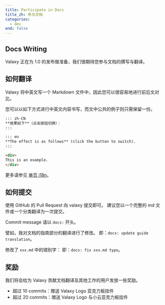 ```yaml
---
title: Participate in Docs
title_zh: 参与文档
categories:
  - dev
end: false
---
```


## Docs Writing

Valaxy 正在为 1.0 的发布做准备，我们很期待您参与文档的撰写与翻译。

## 如何翻译

Valaxy 将中英文写一个 Markdown 文件中，因此您可以很容易地进行前后文对比。

您可以以如下方式进行中英文内容书写，而文中公共的例子则只需保留一份。

```md [pages/posts/xxx.md]
::: zh-CN
**效果如下**（点击按钮切换）：
:::

::: en
**The effect is as follows** (click the button to switch).
:::

<div>
This is an example.
</div>
```

更多请参见 [单页 i18n](https://valaxy.site/guide/i18n)。

## 如何提交

使用 GitHub 的 Pull Request 向 valaxy 提交即可。
建议您以一个完整的 md 文件或一个分类翻译为一次提交。

Commit message 请以 `docs:` 开头。

譬如，我对文档的指南部分的翻译进行了修改。
即：`docs: update guide translation`。

修改了 `xxx.md` 中的错别字：
即：`docs: fix xxx.md typo`。

## 奖励

我们将会给为 Valaxy 贡献文档翻译及其他工作的用户发放一些奖励。

- 超过 10 commits：赠送 Valaxy Logo 亚克力板挂件
- 超过 20 commits：赠送 Valaxy Logo 与小云亚克力板挂件
